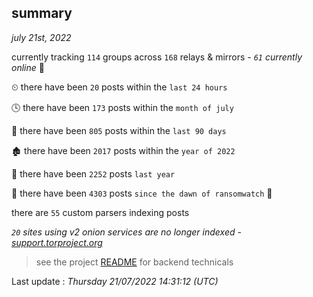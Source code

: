
## summary
_july 21st, 2022_

currently tracking `114` groups across `168` relays & mirrors - _`61` currently online_ 📡

⏲ there have been `20` posts within the `last 24 hours`

🕓 there have been `173` posts within the `month of july`

📅 there have been `805` posts within the `last 90 days`

🏚 there have been `2017` posts within the `year of 2022`

🚀 there have been `2252` posts `last year`

🦕 there have been `4303` posts `since the dawn of ransomwatch` 🐣

there are `55` custom parsers indexing posts

_`20` sites using v2 onion services are no longer indexed - [support.torproject.org](https://support.torproject.org/onionservices/v2-deprecation/)_

> see the project [README](https://github.com/jmousqueton/ransomwatch#readme) for backend technicals



Last update : _Thursday 21/07/2022 14:31:12 (UTC)_

